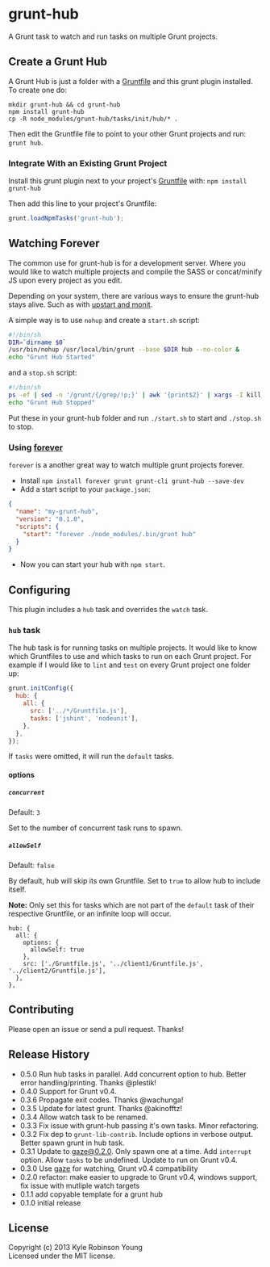 # grunt-hub

A Grunt task to watch and run tasks on multiple Grunt projects.

## Create a Grunt Hub

A Grunt Hub is just a folder with a [Gruntfile][getting_started] and this
grunt plugin installed. To create one do:

```
mkdir grunt-hub && cd grunt-hub
npm install grunt-hub
cp -R node_modules/grunt-hub/tasks/init/hub/* .
```

Then edit the Gruntfile file to point to your other Grunt projects and run:
`grunt hub`.

### Integrate With an Existing Grunt Project

Install this grunt plugin next to your project's
[Gruntfile][getting_started] with: `npm install grunt-hub`

Then add this line to your project's Gruntfile:

```javascript
grunt.loadNpmTasks('grunt-hub');
```

## Watching Forever

The common use for grunt-hub is for a development server. Where you would
like to watch multiple projects and compile the SASS or concat/minify JS upon
every project as you edit.

Depending on your system, there are various ways to ensure the grunt-hub stays
alive. Such as with
[upstart and monit](http://howtonode.org/deploying-node-upstart-monit).

A simple way is to use `nohup` and create a `start.sh` script:

```sh
#!/bin/sh
DIR=`dirname $0`
/usr/bin/nohup /usr/local/bin/grunt --base $DIR hub --no-color &
echo "Grunt Hub Started"
```

and a `stop.sh` script:

```sh
#!/bin/sh
ps -ef | sed -n '/grunt/{/grep/!p;}' | awk '{print$2}' | xargs -I kill {}
echo "Grunt Hub Stopped"
```

Put these in your grunt-hub folder and run `./start.sh` to start and
`./stop.sh` to stop.

### Using [forever](https://npmjs.org/package/forever)

`forever` is a another great way to watch multiple grunt projects forever.

* Install `npm install forever grunt grunt-cli grunt-hub --save-dev`
* Add a start script to your `package.json`:

```json
{
  "name": "my-grunt-hub",
  "version": "0.1.0",
  "scripts": {
    "start": "forever ./node_modules/.bin/grunt hub"
  }
}
```

* Now you can start your hub with `npm start`.

## Configuring

This plugin includes a `hub` task and overrides the `watch` task.

### `hub` task

The hub task is for running tasks on multiple projects. It would like to know
which Gruntfiles to use and which tasks to run on each Grunt project. For example
if I would like to `lint` and `test` on every Grunt project one folder up:

```javascript
grunt.initConfig({
  hub: {
    all: {
      src: ['../*/Gruntfile.js'],
      tasks: ['jshint', 'nodeunit'],
    },
  },
});
```

If `tasks` were omitted, it will run the `default` tasks.

#### options

##### `concurrent`
Default: `3`

Set to the number of concurrent task runs to spawn.

##### `allowSelf`
Default: `false`

By default, hub will skip its own Gruntfile. Set to `true` to allow hub to
include itself.

**Note:** Only set this for tasks which are not part of the `default`
task of their respective Gruntfile, or an infinite loop will occur.

```
hub: {
  all: {
    options: {
      allowSelf: true
    },
    src: ['./Gruntfile.js', '../client1/Gruntfile.js', '../client2/Gruntfile.js'],
  },
},
```

## Contributing

Please open an issue or send a pull request. Thanks!

## Release History

* 0.5.0 Run hub tasks in parallel. Add concurrent option to hub. Better error handling/printing. Thanks @plestik!
* 0.4.0 Support for Grunt v0.4.
* 0.3.6 Propagate exit codes. Thanks @wachunga!
* 0.3.5 Update for latest grunt. Thanks @akinofftz!
* 0.3.4 Allow watch task to be renamed.
* 0.3.3 Fix issue with grunt-hub passing it's own tasks. Minor refactoring.
* 0.3.2 Fix dep to `grunt-lib-contrib`. Include options in verbose output. Better spawn grunt in hub task.
* 0.3.1 Update to gaze@0.2.0. Only spawn one at a time. Add `interrupt` option. Allow `tasks` to be undefined. Update to run on Grunt v0.4.
* 0.3.0 Use [gaze](https://github.com/shama/gaze) for watching, Grunt v0.4 compatibility
* 0.2.0 refactor: make easier to upgrade to Grunt v0.4, windows support, fix issue with mutliple watch targets
* 0.1.1 add copyable template for a grunt hub
* 0.1.0 initial release

## License

Copyright (c) 2013 Kyle Robinson Young  
Licensed under the MIT license.


[grunt]: https://github.com/gruntjs/grunt
[getting_started]: http://gruntjs.com/getting-started
